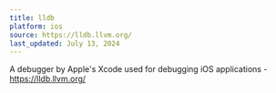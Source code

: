 ```yaml
---
title: lldb
platform: ios
source: https://lldb.llvm.org/
last_updated: July 13, 2024
---
```


A debugger by Apple's Xcode used for debugging iOS applications - <https://lldb.llvm.org/>
